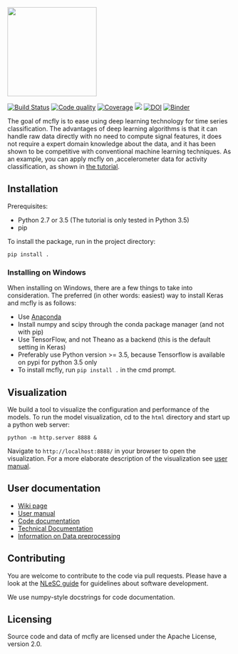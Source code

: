 <p align="left">
  <img src="mcflylogo.png" width="200"/>
</p>

[![Build Status](https://travis-ci.org/NLeSC/mcfly.svg?branch=master)](https://travis-ci.org/NLeSC/mcfly)
[![Code quality](https://scrutinizer-ci.com/g/NLeSC/mcfly/badges/quality-score.png?b=master)](https://scrutinizer-ci.com/g/NLeSC/mcfly/)
[![Coverage](https://scrutinizer-ci.com/g/NLeSC/mcfly/badges/coverage.png?b=master)](https://scrutinizer-ci.com/g/NLeSC/mcfly/statistics/)
<a href="https://zenhub.io"><img src="https://raw.githubusercontent.com/ZenHubIO/support/master/zenhub-badge.png"></a>
[![DOI](https://zenodo.org/badge/59207352.svg)](https://zenodo.org/badge/latestdoi/59207352)
[![Binder](http://mybinder.org/badge.svg)](http://mybinder.org:/repo/nlesc/mcfly)

The goal of mcfly is to ease using deep learning technology for time series classification. The advantages of deep learning algorithms is that it can handle raw data directly with no need to compute signal features, it does not require a expert domain knowledge about the data, and it has been shown to be competitive with conventional machine learning techniques. As an example, you can apply mcfly on ,accelerometer data for activity classification, as shown in [the tutorial](https://github.com/NLeSC/mcfly/tree/master/notebooks/tutorial).

## Installation
Prerequisites:
- Python 2.7 or 3.5 (The tutorial is only tested in Python 3.5)
- pip

To install the package, run in the project directory:

`pip install .`

### Installing on Windows
When installing on Windows, there are a few things to take into consideration. The preferred (in other words: easiest) way to install Keras and mcfly is as follows:
* Use [Anaconda](https://www.continuum.io/downloads)
* Install numpy and scipy through the conda package manager (and not with pip)
* Use TensorFlow, and not Theano as a backend (this is the default setting in Keras)
* Preferably use Python version >= 3.5, because Tensorflow is available on pypi for python 3.5 only
* To install mcfly, run `pip install .` in the cmd prompt.

## Visualization
We build a tool to visualize the configuration and performance of the models. To run the  model visualization, cd to the `html` directory and start up a python web server:

`python -m http.server 8888 &`

Navigate to `http://localhost:8888/` in your browser to open the visualization. For a more elaborate description of the visualization see [user manual](https://github.com/NLeSC/mcfly/wiki/User-manual).


## User documentation
* [Wiki page](https://github.com/NLeSC/mcfly/wiki/Home---mcfly)
* [User manual](https://github.com/NLeSC/mcfly/wiki/User-manual)
* [Code documentation](http://mcfly.readthedocs.io/en/latest/)
* [Technical Documentation](https://github.com/NLeSC/mcfly/wiki/Technical-documentation)
* [Information on Data preprocessing](https://github.com/NLeSC/mcfly/wiki/Data-preprocessing)

## Contributing
You are welcome to contribute to the code via pull requests. Please have a look at the [NLeSC guide](https://nlesc.gitbooks.io/guide/content/software/software_overview.html) for guidelines about software development.

We use numpy-style docstrings for code documentation.

## Licensing
Source code and data of mcfly are licensed under the Apache License, version 2.0.
